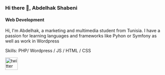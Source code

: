 ### Hi there 👋,  Abdelhak Shabeni
#### Web Development
 

Hi, I'm Abdelhak, a marketing and multimedia student from Tunisia. I have a passion for learning languages and frameworks like Pyhon or Symfony as well as work in Wordpress

Skills: PHP/ Wordpress / JS / HTML / CSS



[<img src='https://cdn.jsdelivr.net/npm/simple-icons@3.0.1/icons/twitter.svg' alt='twitter' height='40'>](https://twitter.com/3abdel7a9)  

